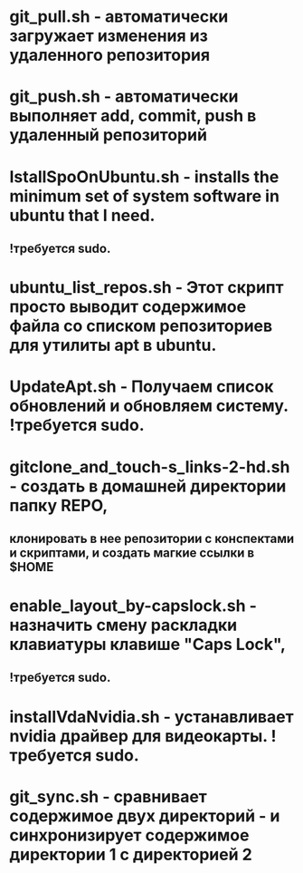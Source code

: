# git_pull.sh - автоматически загружает изменения из удаленного репозитория
# git_push.sh - автоматически выполняет add, commit, push в удаленный репозиторий
# IstallSpoOnUbuntu.sh - installs the minimum set of system software in ubuntu that I need.
## !требуется sudo.
# ubuntu_list_repos.sh - Этот скрипт просто выводит содержимое файла со списком репозиториев для утилиты apt в ubuntu.
# UpdateApt.sh - Получаем список обновлений и обновляем систему. !требуется sudo.
# gitclone_and_touch-s_links-2-hd.sh - создать в домашней директории папку REPO,
## клонировать в нее репозитории с конспектами и скриптами, и создать магкие ссылки в $HOME
# enable_layout_by-capslock.sh - назначить смену раскладки клавиатуры клавише "Caps Lock",
## !требуется sudo.
# installVdaNvidia.sh - устанавливает nvidia драйвер для видеокарты. !требуется sudo.
# git_sync.sh - сравнивает содержимое двух директорий - и синхронизирует содержимое директории 1 с директорией 2
